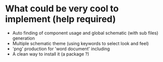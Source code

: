 What could be very cool to implement (help required)
====================================================
- Auto finding of component usage and global schematic (with sub files) generation
- Multiple schematic theme (using keywords to select look and feel)
- 'png' production for 'word document' including
- A clean way to install it (a package ?)
